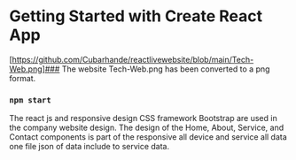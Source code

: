 # Getting Started with Create React App

[https://github.com/Cubarhande/reactlivewebsite/blob/main/Tech-Web.png]### The website Tech-Web.png has been converted to a png format.
 
### `npm start`

The react js and responsive design CSS framework Bootstrap are used in the company website design.
The design of the Home, About, Service, and Contact components is part of the responsive all device and service all data one file json of data include to service data. 
